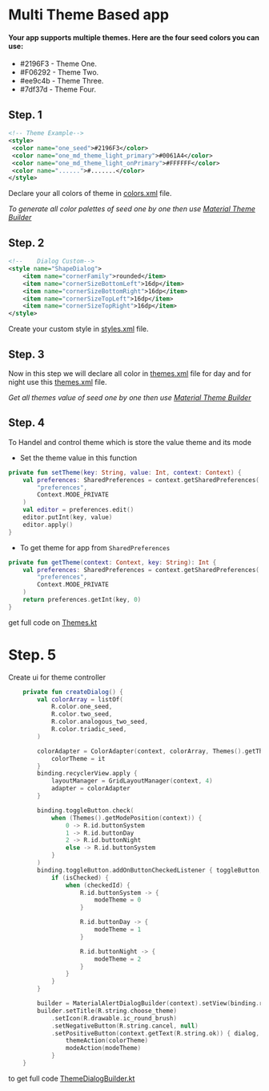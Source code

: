 # Multi Theme Based app

#### Your app supports multiple themes. Here are the four seed colors you can use:

- #2196F3 - Theme One.
- #F06292 - Theme Two.
- #ee9c4b - Theme Three.
- #7df37d - Theme Four.

## Step. 1

   ```xml
<!-- Theme Example-->
<style>
    <color name="one_seed">#2196F3</color>
    <color name="one_md_theme_light_primary">#0061A4</color>
    <color name="one_md_theme_light_onPrimary">#FFFFFF</color>
    <color name="......">#.......</color>
</style>
```

Declare your all colors of theme
in [colors.xml](https://github.com/TanotiCoder/MultiTheme/blob/master/themedialog/src/main/res/values/colors.xml) file.

_To generate all color palettes of seed one by one then use [Material Theme Builder]()_

## Step. 2

```xml
<!--    Dialog Custom-->
<style name="ShapeDialog">
    <item name="cornerFamily">rounded</item>
    <item name="cornerSizeBottomLeft">16dp</item>
    <item name="cornerSizeBottomRight">16dp</item>
    <item name="cornerSizeTopLeft">16dp</item>
    <item name="cornerSizeTopRight">16dp</item>
</style>
```

Create your custom style
in  [styles.xml](https://github.com/TanotiCoder/MultiTheme/blob/master/themedialog/src/main/res/values/styles.xml) file.

## Step. 3

Now in this step we will declare all color
in [themes.xml](https://github.com/TanotiCoder/MultiTheme/blob/master/themedialog/src/main/res/values/themes.xml) file
for day and for night use
this [themes.xml](https://github.com/TanotiCoder/MultiTheme/blob/master/themedialog/src/main/res/values-night/themes.xml)
file.

_Get all themes value of seed one by one then use [Material Theme Builder]()_

## Step. 4

To Handel and control theme which is store the value theme and its mode

- Set the theme value in this function

```kotlin
private fun setTheme(key: String, value: Int, context: Context) {
    val preferences: SharedPreferences = context.getSharedPreferences(
        "preferences",
        Context.MODE_PRIVATE
    )
    val editor = preferences.edit()
    editor.putInt(key, value)
    editor.apply()
}
```

- To get theme for app from `SharedPreferences`

```kotlin
private fun getTheme(context: Context, key: String): Int {
    val preferences: SharedPreferences = context.getSharedPreferences(
        "preferences",
        Context.MODE_PRIVATE
    )
    return preferences.getInt(key, 0)
}

```

get full code
on [Themes.kt](https://github.com/TanotiCoder/MultiTheme/blob/master/themedialog/src/main/java/com/example/themedialog/Themes.kt)

# Step. 5

Create ui for theme
controller
```kotlin
    private fun createDialog() {
        val colorArray = listOf(
            R.color.one_seed,
            R.color.two_seed,
            R.color.analogous_two_seed,
            R.color.triadic_seed,
        )

        colorAdapter = ColorAdapter(context, colorArray, Themes().getThemePosition(context)) {
            colorTheme = it
        }
        binding.recyclerView.apply {
            layoutManager = GridLayoutManager(context, 4)
            adapter = colorAdapter
        }

        binding.toggleButton.check(
            when (Themes().getModePosition(context)) {
                0 -> R.id.buttonSystem
                1 -> R.id.buttonDay
                2 -> R.id.buttonNight
                else -> R.id.buttonSystem
            }
        )
        binding.toggleButton.addOnButtonCheckedListener { toggleButton, checkedId, isChecked ->
            if (isChecked) {
                when (checkedId) {
                    R.id.buttonSystem -> {
                        modeTheme = 0
                    }

                    R.id.buttonDay -> {
                        modeTheme = 1
                    }

                    R.id.buttonNight -> {
                        modeTheme = 2
                    }
                }
            }
        }

        builder = MaterialAlertDialogBuilder(context).setView(binding.root)
        builder.setTitle(R.string.choose_theme)
            .setIcon(R.drawable.ic_round_brush)
            .setNegativeButton(R.string.cancel, null)
            .setPositiveButton(context.getText(R.string.ok)) { dialog, which ->
                themeAction(colorTheme)
                modeAction(modeTheme)
            }
    }

```
to get full code [ThemeDialogBuilder.kt](https://github.com/TanotiCoder/MultiTheme/blob/master/themedialog/src/main/java/com/example/themedialog/ThemeDialogBuilder.kt)
